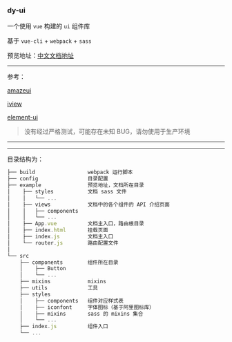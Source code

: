 ### dy-ui

一个使用 `vue` 构建的 `ui` 组件库

基于 `vue-cli` + `webpack` + `sass`

预览地址：[中文文档地址](https://hanekaoru.github.io)

----

参考：

[amazeui](https://github.com/amazeui/amazeui)

[iview](https://github.com/iview/iview)

[element-ui](https://github.com/ElemeFE/element)

> 没有经过严格测试，可能存在未知 BUG，请勿使用于生产环境


----

----

目录结构为：

```js
├── build                 webpack 运行脚本
├── config                目录配置
├── example               预览地址，文档所在目录
│    ├── styles           文档 sass 文件
│    │   └── ...   
│    ├── views            文档中的各个组件的 API 介绍页面
│    │   ├── components
│    │   └── ...
│    ├── App.vue          文档主入口，路由根目录
│    ├── index.html       挂载页面
│    ├── index.js         文档主入口
│    └── router.js        路由配置文件
│
└── src              
    ├── components        组件所在目录
    │    ├── Button
    │    └── ...
    ├── mixins            mixins
    ├── utils             工具
    ├── styles            
    │    ├── components   组件对应样式表
    │    ├── iconfont     字体图标（基于阿里图标库）
    │    ├── mixins       sass 的 mixins 集合
    │    └── ...
    ├── index.js          组件入口
    └── ...
```